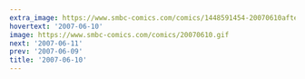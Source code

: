 ```yaml
---
extra_image: https://www.smbc-comics.com/comics/1448591454-20070610after.png
hovertext: '2007-06-10'
image: https://www.smbc-comics.com/comics/20070610.gif
next: '2007-06-11'
prev: '2007-06-09'
title: '2007-06-10'
---
```

